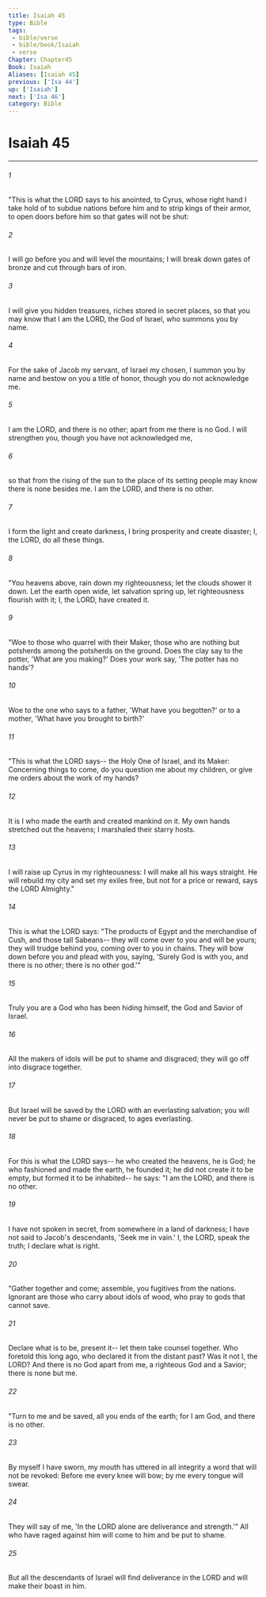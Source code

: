 ```yaml
---
title: Isaiah 45
type: Bible
tags:
 - bible/verse
 - bible/book/Isaiah
 - verse
Chapter: Chapter45
Book: Isaiah
Aliases: [Isaiah 45]
previous: ['Isa 44']
up: ['Isaiah']
next: ['Isa 46']
category: Bible
---
```

# Isaiah 45

***


###### 1 
"This is what the LORD says to his anointed, to Cyrus, whose right hand I take hold of to subdue nations before him and to strip kings of their armor, to open doors before him so that gates will not be shut: 

###### 2 
I will go before you and will level the mountains; I will break down gates of bronze and cut through bars of iron. 

###### 3 
I will give you hidden treasures, riches stored in secret places, so that you may know that I am the LORD, the God of Israel, who summons you by name. 

###### 4 
For the sake of Jacob my servant, of Israel my chosen, I summon you by name and bestow on you a title of honor, though you do not acknowledge me. 

###### 5 
I am the LORD, and there is no other; apart from me there is no God. I will strengthen you, though you have not acknowledged me, 

###### 6 
so that from the rising of the sun to the place of its setting people may know there is none besides me. I am the LORD, and there is no other. 

###### 7 
I form the light and create darkness, I bring prosperity and create disaster; I, the LORD, do all these things. 

###### 8 
"You heavens above, rain down my righteousness; let the clouds shower it down. Let the earth open wide, let salvation spring up, let righteousness flourish with it; I, the LORD, have created it. 

###### 9 
"Woe to those who quarrel with their Maker, those who are nothing but potsherds among the potsherds on the ground. Does the clay say to the potter, 'What are you making?' Does your work say, 'The potter has no hands'? 

###### 10 
Woe to the one who says to a father, 'What have you begotten?' or to a mother, 'What have you brought to birth?' 

###### 11 
"This is what the LORD says-- the Holy One of Israel, and its Maker: Concerning things to come, do you question me about my children, or give me orders about the work of my hands? 

###### 12 
It is I who made the earth and created mankind on it. My own hands stretched out the heavens; I marshaled their starry hosts. 

###### 13 
I will raise up Cyrus in my righteousness: I will make all his ways straight. He will rebuild my city and set my exiles free, but not for a price or reward, says the LORD Almighty." 

###### 14 
This is what the LORD says: "The products of Egypt and the merchandise of Cush, and those tall Sabeans-- they will come over to you and will be yours; they will trudge behind you, coming over to you in chains. They will bow down before you and plead with you, saying, 'Surely God is with you, and there is no other; there is no other god.'" 

###### 15 
Truly you are a God who has been hiding himself, the God and Savior of Israel. 

###### 16 
All the makers of idols will be put to shame and disgraced; they will go off into disgrace together. 

###### 17 
But Israel will be saved by the LORD with an everlasting salvation; you will never be put to shame or disgraced, to ages everlasting. 

###### 18 
For this is what the LORD says-- he who created the heavens, he is God; he who fashioned and made the earth, he founded it; he did not create it to be empty, but formed it to be inhabited-- he says: "I am the LORD, and there is no other. 

###### 19 
I have not spoken in secret, from somewhere in a land of darkness; I have not said to Jacob's descendants, 'Seek me in vain.' I, the LORD, speak the truth; I declare what is right. 

###### 20 
"Gather together and come; assemble, you fugitives from the nations. Ignorant are those who carry about idols of wood, who pray to gods that cannot save. 

###### 21 
Declare what is to be, present it-- let them take counsel together. Who foretold this long ago, who declared it from the distant past? Was it not I, the LORD? And there is no God apart from me, a righteous God and a Savior; there is none but me. 

###### 22 
"Turn to me and be saved, all you ends of the earth; for I am God, and there is no other. 

###### 23 
By myself I have sworn, my mouth has uttered in all integrity a word that will not be revoked: Before me every knee will bow; by me every tongue will swear. 

###### 24 
They will say of me, 'In the LORD alone are deliverance and strength.'" All who have raged against him will come to him and be put to shame. 

###### 25 
But all the descendants of Israel will find deliverance in the LORD and will make their boast in him. 
